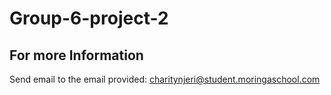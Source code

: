# Group-6-project-2
## For more Information
Send email to the email provided:
charitynjeri@student.moringaschool.com
